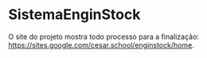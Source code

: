 # SistemaEnginStock

O site do projeto mostra todo processo para a finalização: https://sites.google.com/cesar.school/enginstock/home.
